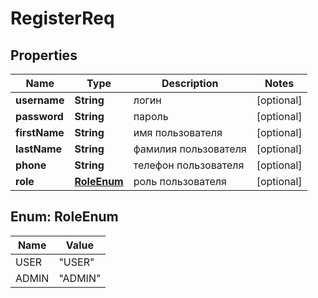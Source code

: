 

# RegisterReq

## Properties

Name | Type | Description | Notes
------------ | ------------- | ------------- | -------------
**username** | **String** | логин |  [optional]
**password** | **String** | пароль |  [optional]
**firstName** | **String** | имя пользователя |  [optional]
**lastName** | **String** | фамилия пользователя |  [optional]
**phone** | **String** | телефон пользователя |  [optional]
**role** | [**RoleEnum**](#RoleEnum) | роль пользователя |  [optional]



## Enum: RoleEnum

Name | Value
---- | -----
USER | &quot;USER&quot;
ADMIN | &quot;ADMIN&quot;



